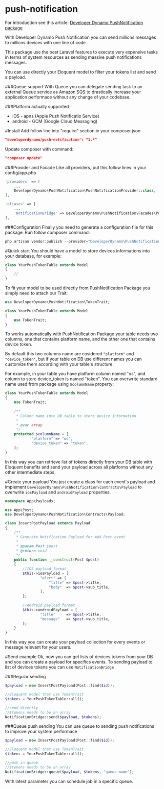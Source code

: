 # push-notification
For introduction see this article: [Developer Dynamo PushNotification package](http://developerdynamo.it/2016/05/01/super-powerfull-laravel-pushnotification-package/)

With Developer Dynamo Push Notification you can send millions messages to millions devices with one line of code.

This package use the best Laravel features to execute very expensive tasks in terms of system resources as sending massive push notifications messages.

You can use directly your Eloquent model to filter your tokens list and send a payload.

###Queue support
With Queue you can delegate sending task to an external Queue service as Amazon SQS to drastically increase your application performace without any change of your codebase.

###Platform actually supported
- iOS - apns (Apple Push Notificatio Service)
- android - GCM (Google Cloud Messaging)

#Install
Add follow line into "require" section in your composer.json:

```json
"developerdynamo/push-notification": "1.*"
```

Update composer with command:

```json
"composer update"
```

###Provider and Facade
Like all providers, put this follow lines in your config/app.php

```php
'providers' => [
	...
	DeveloperDynamo\PushNotification\PushNotificationProvider::class,
],
```

```php
'aliases' => [
	...
	'NotificationBridge' => DeveloperDynamo\PushNotification\Facades\PushNotificationBridge::class,
],
```

###Configuration
Finally you need to generate a configuration file for this package.
Run follow composer command:

```php
php artisan vendor:publish --provider="DeveloperDynamo\PushNotification\PushNotificationProvider"
```

#Quick start
You should have a model to store devices informations into your database, for example: 
```php
class YourPushTokenTable extends Model
{
    //
}
```

To fit your model to be used directly from PushNotification Package you simply need to attach our Trait:
```php
use DeveloperDynamo\PushNotification\TokenTrait;

class YourPushTokenTable extends Model
{
    use TokenTrait;
}
```

To works automatically with PushNotification Package your table needs two columns, one that contains platform name, and the other one that contains device token.

By default this two columns name are cosidered `"platform"` and `"device_token"`, but if your table on DB use different names you can customize them according with your table's structure.

For example, in your table you have platform column named "os", and column to store device_token is named "token". You can overwrite standard name used from package using `$columnName` property:

```php
class YourPushTokenTable extends Model
{
    use TokenTrait;
    
    /**
	 * Column name into DB table to store device information
	 * 
	 * @var array
	 */
	protected $columnName = [
			"platform" => "os",
			"device_token" => "token",
	];
}
```

In this way you can retrieve list of tokens directly from your DB table with Eloquent benefits and send your payload across all platforms without any other intermediate steps.

#Create your payload
You just create a class for each event's payload and implement `DeveloperDynamo\PushNotification\Contracts\Payload` to overwrite `iosPayload` and `androidPayload` properties.

```php
namespace App\Payloads;

use App\Post;
use DeveloperDynamo\PushNotification\Contracts\Payload;

class InsertPostPayload extends Payload
{
	/**
	 * Generate Notification Payload for Add Post event
	 *
	 * @param Post $post
	 * @return void
	 */
	public function __construct(Post $post)
	{
		//IOS payload format	
		$this->iosPayload = [
				"alert" => [
					"title" => $post->title,
					"body" 	=> $post->sub_title,
				],
		];
		
		//Android payload format
		$this->androidPayload = [
				"title" 	=> $post->title,
				"message" 	=> $post->sub_title,
		];
	}
}
```
In this way you can create your payload collection for every events or message relevant for your users.

#Send example
Ok, now you can get lists of devices tokens from your DB and you can create a payload for specifics events.
To sending payload to list of devices tokens you can use `NotificationBridge`

###Regular sending
```php
$payload = new InsertPostPayload(Post::find($id));

//Eloquent model that use TokenTrait
$tokens = YourPushTokenTable::all();

//send directly
//$tokens needs to be an array
NotificationBridge::send($payload, $tokens);
```

###Queue push sending 
You can use queue to sending push notifications to improve your system performace

```php
$payload = new InsertPostPayload(Post::find($id));

//Eloquent model that use TokenTrait
$tokens = YourPushTokenTable::all();

//push in queue
//$tokens needs to be an array
NotificationBridge::queue($payload, $tokens, "queue-name");
```

With latest parameter you can schedule job in a specific queue. 


